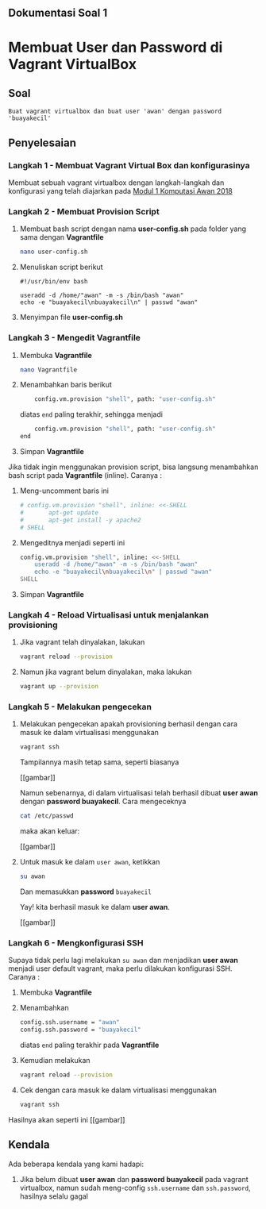 ## Dokumentasi Soal 1
# Membuat User dan Password di Vagrant VirtualBox

## Soal
```
Buat vagrant virtualbox dan buat user 'awan' dengan password 'buayakecil'
```

## Penyelesaian
### **Langkah 1** - Membuat Vagrant Virtual Box dan konfigurasinya
Membuat sebuah vagrant virtualbox dengan langkah-langkah dan konfigurasi yang telah diajarkan pada [Modul 1 Komputasi Awan 2018](https://github.com/fathoniadi/cloud-2018/tree/master/vagrant "Modul 1 Komputasi Awan 2018")

### **Langkah 2** - Membuat Provision Script
1. Membuat bash script dengan nama **user-config.sh** pada folder yang sama dengan **Vagrantfile**
    ```bash
    nano user-config.sh
    ```
2. Menuliskan script berikut
    ```
    #!/usr/bin/env bash

    useradd -d /home/"awan" -m -s /bin/bash "awan"
    echo -e "buayakecil\nbuayakecil\n" | passwd "awan"
    ```
3. Menyimpan file **user-config.sh**

### **Langkah 3** - Mengedit Vagrantfile
1. Membuka **Vagrantfile**
    ```bash
    nano Vagrantfile
    ```
2. Menambahkan baris berikut 
    ```bash
        config.vm.provision "shell", path: "user-config.sh"
    ```
    diatas ```end``` paling terakhir, sehingga menjadi 
    ```bash
        config.vm.provision "shell", path: "user-config.sh"
    end
    ```
3. Simpan **Vagrantfile**

Jika tidak ingin menggunakan provision script, bisa langsung menambahkan bash script pada **Vagrantfile** (inline). Caranya :

1. Meng-uncomment baris ini 
    ```bash
    # config.vm.provision "shell", inline: <<-SHELL
    #   	apt-get update
    #   	apt-get install -y apache2
    # SHELL
    ```
2. Mengeditnya menjadi seperti ini 
    ```bash
    config.vm.provision "shell", inline: <<-SHELL
        useradd -d /home/"awan" -m -s /bin/bash "awan"
        echo -e "buayakecil\nbuayakecil\n" | passwd "awan"
    SHELL
    ```
3. Simpan **Vagrantfile**

### **Langkah 4** - Reload Virtualisasi untuk menjalankan provisioning
1. Jika vagrant telah dinyalakan, lakukan 
    ```bash
    vagrant reload --provision
    ```
2. Namun jika vagrant belum dinyalakan, maka lakukan 
    ```bash
    vagrant up --provision
    ```

### **Langkah 5** - Melakukan pengecekan
1. Melakukan pengecekan apakah provisioning berhasil dengan cara masuk ke dalam virtualisasi menggunakan
    ```bash
    vagrant ssh
    ```
    Tampilannya masih tetap sama, seperti biasanya
    
    [[gambar]]

    Namun sebenarnya, di dalam virtualisasi telah berhasil dibuat **user awan** dengan **password buayakecil**. Cara mengeceknya
    ```bash
    cat /etc/passwd
    ```
    maka akan keluar:
    
    [[gambar]]

2. Untuk masuk ke dalam ```user awan```, ketikkan
    ```bash
    su awan
    ```
    Dan memasukkan **password** ```buayakecil```
    
    Yay! kita berhasil masuk ke dalam **user awan**.

    [[gambar]]

### **Langkah 6** - Mengkonfigurasi SSH
Supaya tidak perlu lagi melakukan ```su awan``` dan menjadikan **user awan** menjadi user default vagrant, maka perlu dilakukan konfigurasi SSH. Caranya :

1. Membuka **Vagrantfile**
2. Menambahkan 
    ```bash
    config.ssh.username = "awan"
    config.ssh.password = "buayakecil"
    ```
    diatas ```end``` paling terakhir pada **Vagrantfile**

3. Kemudian melakukan 
    ```bash
    vagrant reload --provision
    ```
4. Cek dengan cara masuk ke dalam virtualisasi menggunakan
    ```bash
    vagrant ssh
    ```

Hasilnya akan seperti ini
[[gambar]]


## Kendala
Ada beberapa kendala yang kami hadapi:

1. Jika belum dibuat **user awan** dan **password buayakecil** pada vagrant virtualbox, namun sudah meng-config ```ssh.username``` dan ```ssh.password```, hasilnya selalu gagal
